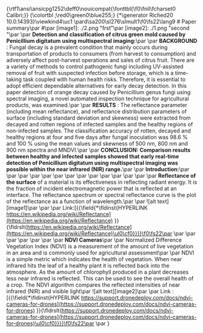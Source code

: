 {\rtf1\ansi\ansicpg1252\deff0\nouicompat{\fonttbl{\f0\fnil\fcharset0 Calibri;}}
{\colortbl ;\red0\green0\blue255;}
{\*\generator Riched20 10.0.14393}\viewkind4\uc1 
\pard\sa200\sl276\slmult1\f0\fs22\lang9 # Paper summary\par
#\par
[image1]: ./2.png "frst"\par
[image2]: ./1.png "second "\par
\par
**Detection and classification of citrus green mold caused by**  **Penicillium digitatum**  **using multispectral imaging:**\par
\par
**BACKGROUND** : Fungal decay is a prevalent condition that mainly occurs during transportation of products to consumers (from harvest to consumption) and adversely affect post-harvest operations and sales of citrus fruit. There are a variety of methods to control pathogenic fungi including UV-assisted removal of fruit with suspected infection before storage, which is a time-taking task coupled with human health risks. Therefore, it is essential to adopt efficient dependable alternatives for early decay detection. In this paper detection of orange decay caused by Penicillium genus fungi using spectral imaging, a novel automated inspection technique for agricultural products, was examined.\par
\par
**RESULTS** : The reflectance parameter (including mean reflectance), and reflectance distribution parameters of surface (including standard deviation and skewness) were extracted from decayed and rotten regions of infected samples and the healthy regions of non-infected samples. The classification accuracy of rotten, decayed and healthy regions at four and five days after fungal inoculation was 98.6 % and 100 % using the mean values and skewness of 500 nm, 800 nm and 900 nm spectra and MNDVI.\par
\par
**CONCLUSION: Comparison results between healthy and infected samples showed that early real-time detection of Penicillium digitatum using multispectral imaging was possible within the near infrared (NIR) range.**\par
\par
**Introduction:**\par
\par
\par
\par
\par
\par
\par
\par
\par
\par
\par
\par
\par
\par
**Reflectance of the surface** of a material is its effectiveness in reflecting radiant energy. It is the fraction of incident electromagnetic power that is reflected at an interface. The reflectance spectrum or spectral reflectance curve is the plot of the reflectance as a function of wavelength.\par
\par
![alt text][image1]\par
\par
\par
Link:[{{\field{\*\fldinst{HYPERLINK https://en.wikipedia.org/wiki/Reflectance](https://en.wikipedia.org/wiki/Reflectance) }}{\fldrslt{https://en.wikipedia.org/wiki/Reflectance](https://en.wikipedia.org/wiki/Reflectance)\ul0\cf0}}}}\f0\fs22\par
\par
\par
\par
\par
\par
\par
\par
**NDVI Cameras**\par
\par
Normalized Difference Vegetation Index (NDVI) is a measurement of the amount of live vegetation in an area and is commonly used for agricultural assessment\par
\par
NDVI is a simple metric which indicates the health of vegetation. When near infrared hits the leaf of a healthy plant it is reflected back into the atmosphere. As the amount of chlorophyll produced in a plant decreases less near infrared is reflected. This can be used to see the overall health of a crop. The NDVI algorithm compares the reflected intensities of near infrared (NIR) and visible light\par
![alt text][image2]\par
\par
Link : [{{\field{\*\fldinst{HYPERLINK https://support.dronedeploy.com/docs/ndvi-cameras-for-drones](https://support.dronedeploy.com/docs/ndvi-cameras-for-drones) }}{\fldrslt{https://support.dronedeploy.com/docs/ndvi-cameras-for-drones](https://support.dronedeploy.com/docs/ndvi-cameras-for-drones)\ul0\cf0}}}}\f0\fs22\par
\par
}
 